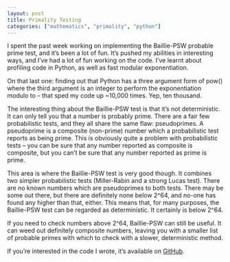 ```yaml
---
layout: post
title: Primality Testing
categories: ["mathematics", "primality", "python"]
---
```

I spent the past week working on implementing the Baillie-PSW probable prime test, and it’s been a lot of fun. It’s pushed my abilities in interesting ways, and I’ve had a lot of fun working on the code. I’ve learnt about profiling code in Python, as well as fast modular exponentiation.

On that last one: finding out that Python has a three argument form of pow() where the third argument is an integer to perform the exponentiation modulo to – that sped my code up ~10,000 times. Yep, ten thousand.

The interesting thing about the Baillie-PSW test is that it’s not deterministic. It can only tell you that a number is probably prime. There are a fair few probabilistic tests, and they all share the same flaw: pseudoprimes. A pseudoprime is a composite (non-prime) number which a probabilistic test reports as being prime. This is obviously quite a problem with probabilistic tests – you can be sure that any number reported as composite is composite, but you can’t be sure that any number reported as prime is prime.

This area is where the Baillie-PSW test is very good though. It combines two simpler probabilistic tests (Miller-Rabin and a strong Lucas test). There are no known numbers which are pseudoprimes to both tests. There may be some out there, but there are definitely none below 2^64, and no-one has found any higher than that, either. This means that, for many purposes, the Baillie-PSW test can be regarded as deterministic. It certainly is below 2^64.

If you need to check numbers above 2^64, Baillie-PSW can still be useful. It can weed out definitely composite numbers, leaving you with a smaller list of probable primes with which to check with a slower, deterministic method.

If you’re interested in the code I wrote, it’s available on [GitHub](https://github.com/smllmn/baillie-psw).
